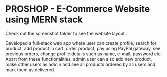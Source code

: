 # PROSHOP - E-Commerce Website using MERN stack 

Check out the screenshot folder to see the website layout.

Developed a full-stack web app where user can create profile, search for product, add product in cart, order product, pay using PayPal gateway, see previous orders, change profile details such as name, e-mail, password etc. 
Apart from these functionalities, admin user can also add new product, make other users as admin and see all products ordered by all users and mark them as delivered.
